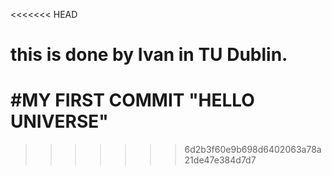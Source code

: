 <<<<<<< HEAD
# this is done by Ivan in TU Dublin.

#MY FIRST COMMIT "HELLO UNIVERSE"
=======
>>>>>>> 6d2b3f60e9b698d6402063a78a21de47e384d7d7
